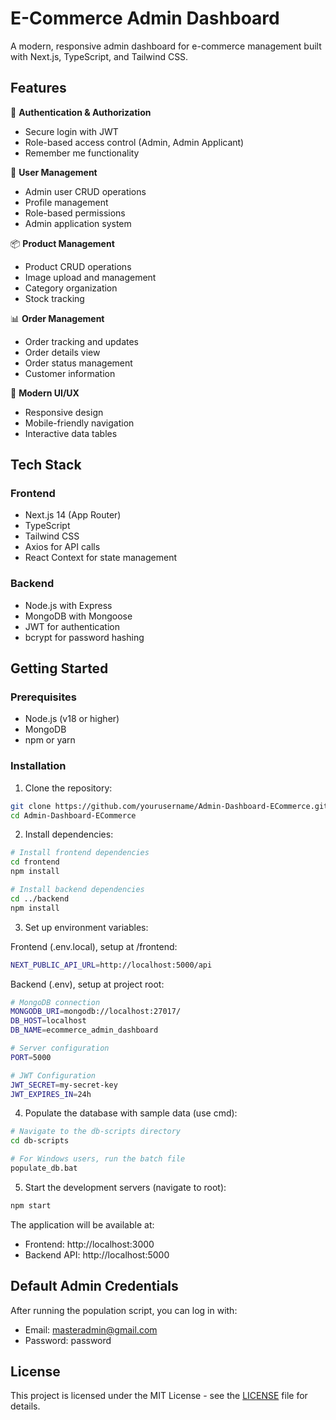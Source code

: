 # E-Commerce Admin Dashboard

A modern, responsive admin dashboard for e-commerce management built with Next.js, TypeScript, and Tailwind CSS.

## Features

🔐 **Authentication & Authorization**
  - Secure login with JWT
  - Role-based access control (Admin, Admin Applicant)
  - Remember me functionality

👥 **User Management**
  - Admin user CRUD operations
  - Profile management
  - Role-based permissions
  - Admin application system

📦 **Product Management**
  - Product CRUD operations
  - Image upload and management
  - Category organization
  - Stock tracking

📊 **Order Management**
  - Order tracking and updates
  - Order details view
  - Order status management
  - Customer information

🎨 **Modern UI/UX**
  - Responsive design
  - Mobile-friendly navigation
  - Interactive data tables

## Tech Stack

### Frontend
- Next.js 14 (App Router)
- TypeScript
- Tailwind CSS
- Axios for API calls
- React Context for state management

### Backend
- Node.js with Express
- MongoDB with Mongoose
- JWT for authentication
- bcrypt for password hashing

## Getting Started

### Prerequisites
- Node.js (v18 or higher)
- MongoDB
- npm or yarn

### Installation

1. Clone the repository:
```bash
git clone https://github.com/yourusername/Admin-Dashboard-ECommerce.git
cd Admin-Dashboard-ECommerce
```

2. Install dependencies:
```bash
# Install frontend dependencies
cd frontend
npm install

# Install backend dependencies
cd ../backend
npm install
```

3. Set up environment variables:

Frontend (.env.local), setup at /frontend:
```bash
NEXT_PUBLIC_API_URL=http://localhost:5000/api
```

Backend (.env), setup at project root:
```bash
# MongoDB connection
MONGODB_URI=mongodb://localhost:27017/
DB_HOST=localhost
DB_NAME=ecommerce_admin_dashboard

# Server configuration
PORT=5000

# JWT Configuration
JWT_SECRET=my-secret-key
JWT_EXPIRES_IN=24h
```

4. Populate the database with sample data (use cmd):
```bash
# Navigate to the db-scripts directory
cd db-scripts

# For Windows users, run the batch file
populate_db.bat
```

5. Start the development servers (navigate to root):

```bash
npm start
```

The application will be available at:
- Frontend: http://localhost:3000
- Backend API: http://localhost:5000

## Default Admin Credentials
After running the population script, you can log in with:
- Email: masteradmin@gmail.com
- Password: password

## License

This project is licensed under the MIT License - see the [LICENSE](LICENSE) file for details.
